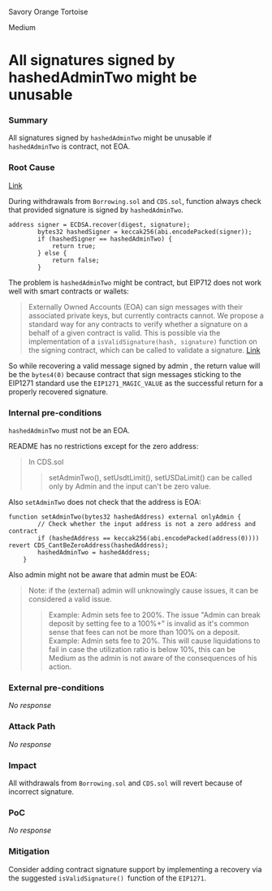 Savory Orange Tortoise

Medium

# All signatures signed by hashedAdminTwo might be unusable

### Summary

All signatures signed by `hashedAdminTwo` might be unusable if `hashedAdminTwo` is contract, not EOA.

### Root Cause

[Link](https://github.com/sherlock-audit/2024-11-autonomint/blob/0d324e04d4c0ca306e1ae4d4c65f0cb9d681751b/Blockchain/Blockchian/contracts/Core_logic/CDS.sol#L909-L915)

During withdrawals from `Borrowing.sol` and `CDS.sol`, function always check that provided signature is signed by `hashedAdminTwo`. 
```solidity
address signer = ECDSA.recover(digest, signature);
        bytes32 hashedSigner = keccak256(abi.encodePacked(signer));
        if (hashedSigner == hashedAdminTwo) {
            return true;
        } else {
            return false;
        }
```

The problem is `hashedAdminTwo` might be contract, but EIP712 does not work well with smart contracts or wallets:
> Externally Owned Accounts (EOA) can sign messages with their associated private keys, but currently contracts cannot. We propose a standard way for any contracts to verify whether a signature on a behalf of a given contract is valid. This is possible via the implementation of a `isValidSignature(hash, signature)` function on the signing contract, which can be called to validate a signature. [Link](https://eips.ethereum.org/EIPS/eip-1271)

So while recovering a valid message signed by admin , the return value will be the `bytes4(0)`  because contract that sign messages sticking to the EIP1271 standard use the `EIP1271_MAGIC_VALUE` as the successful return for a properly recovered signature.


### Internal pre-conditions

`hashedAdminTwo` must not be an EOA.

README has no restrictions except for the zero address:
>In CDS.sol
>>setAdminTwo(), setUsdtLimit(), setUSDaLimit() can be called only by Admin and the input can't be zero value.

Also `setAdminTwo` does not check that the address is EOA:
```solidity
function setAdminTwo(bytes32 hashedAddress) external onlyAdmin {
        // Check whether the input address is not a zero address and contract
        if (hashedAddress == keccak256(abi.encodePacked(address(0)))) revert CDS_CantBeZeroAddress(hashedAddress);
        hashedAdminTwo = hashedAddress;
    }
```
Also admin might not be aware that admin must be EOA:

>Note: if the (external) admin will unknowingly cause issues, it can be considered a valid issue.
>>Example: Admin sets fee to 200%. The issue "Admin can break deposit by setting fee to a 100%+" is invalid as it's common sense that fees can not be more than 100% on a deposit.
>>Example: Admin sets fee to 20%. This will cause liquidations to fail in case the utilization ratio is below 10%, this can be Medium as the admin is not aware of the consequences of his action.

### External pre-conditions

_No response_

### Attack Path

_No response_

### Impact

All withdrawals from `Borrowing.sol` and `CDS.sol` will revert because of incorrect signature.

### PoC

_No response_

### Mitigation

Consider adding contract signature support by implementing a recovery via the suggested `isValidSignature() `function of the `EIP1271`.

